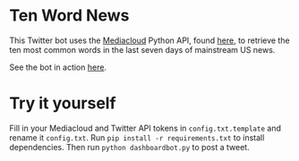 # Ten Word News
This Twitter bot uses the [Mediacloud](http://mediacloud.org/) Python API, found [here](https://pypi.python.org/pypi/mediacloud), to retrieve the ten most common words in the last seven days of mainstream US news.

See the bot in action [here](https://twitter.com/ten_word_news).

# Try it yourself
Fill in your Mediacloud and Twitter API tokens in `config.txt.template` and rename it `config.txt`. Run `pip install -r requirements.txt` to install dependencies. Then run `python dashboardbot.py` to post a tweet.